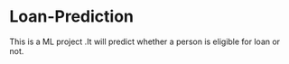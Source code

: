 # Loan-Prediction
This is a ML project .It will predict whether a person is eligible for loan or not.
